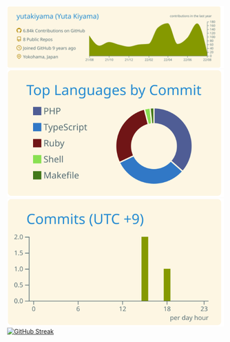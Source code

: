 ![](https://raw.githubusercontent.com/yutakiyama/yutakiyama/master/profile-summary-card-output/solarized/0-profile-details.svg)
![](https://raw.githubusercontent.com/yutakiyama/yutakiyama/master/profile-summary-card-output/solarized/2-most-commit-language.svg)
![](https://raw.githubusercontent.com/yutakiyama/yutakiyama/master/profile-summary-card-output/solarized/4-productive-time.svg)
[![GitHub Streak](https://github-readme-streak-stats.herokuapp.com?user=yutakiyama&theme=solarized-light&hide_border=true&date_format=%5BY.%5Dn.j)](https://git.io/streak-stats)
